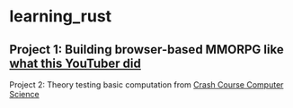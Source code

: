 # learning_rust
Project 1: Building browser-based MMORPG like [what this YouTuber did](https://github.com/meltonzheng/Quick_3D_MMORPG)
---
Project 2: Theory testing basic computation from [Crash Course Computer Science](https://www.youtube.com/watch?v=fpnE6UAfbtU)